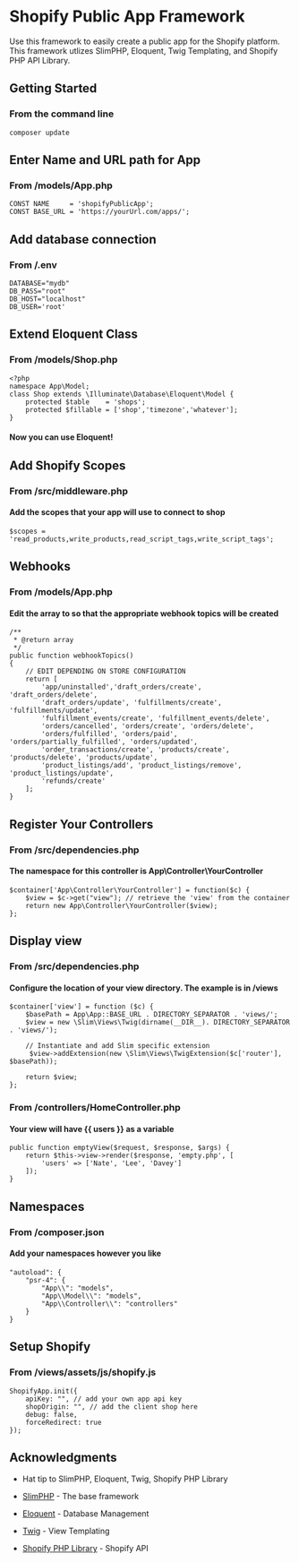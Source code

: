 # Shopify Public App Framework

Use this framework to easily create a public app for the Shopify platform. This framework utlizes SlimPHP, Eloquent, Twig Templating, and Shopify PHP API Library.

## Getting Started

### From the command line

```
composer update
```

## Enter Name and URL path for App
### From /models/App.php
```
CONST NAME     = 'shopifyPublicApp';
CONST BASE_URL = 'https://yourUrl.com/apps/';
```

## Add database connection
### From /.env

```
DATABASE="mydb"
DB_PASS="root"
DB_HOST="localhost"
DB_USER='root'
```


## Extend Eloquent Class
### From /models/Shop.php
```
<?php
namespace App\Model;
class Shop extends \Illuminate\Database\Eloquent\Model {
    protected $table    = 'shops';
    protected $fillable = ['shop','timezone','whatever'];
}
```
#### Now you can use Eloquent!

## Add Shopify Scopes
### From /src/middleware.php
#### Add the scopes that your app will use to connect to shop
```
$scopes = 'read_products,write_products,read_script_tags,write_script_tags';
```

## Webhooks
### From /models/App.php
#### Edit the array to so that the appropriate webhook topics will be created
```
/**
 * @return array
 */
public function webhookTopics()
{
    // EDIT DEPENDING ON STORE CONFIGURATION
    return [
        'app/uninstalled','draft_orders/create', 'draft_orders/delete',
        'draft_orders/update', 'fulfillments/create', 'fulfillments/update',
        'fulfillment_events/create', 'fulfillment_events/delete',
        'orders/cancelled', 'orders/create', 'orders/delete',
        'orders/fulfilled', 'orders/paid', 'orders/partially_fulfilled', 'orders/updated',
        'order_transactions/create', 'products/create', 'products/delete', 'products/update',
        'product_listings/add', 'product_listings/remove', 'product_listings/update',
        'refunds/create'
    ];
}
```

## Register Your Controllers
### From /src/dependencies.php
#### The namespace for this controller is App\Controller\YourController
```
$container['App\Controller\YourController'] = function($c) {
    $view = $c->get("view"); // retrieve the 'view' from the container
    return new App\Controller\YourController($view);
};

```

## Display view
### From /src/dependencies.php
#### Configure the location of your view directory. The example is in /views
```
$container['view'] = function ($c) {
    $basePath = App\App::BASE_URL . DIRECTORY_SEPARATOR . 'views/';
    $view = new \Slim\Views\Twig(dirname(__DIR__). DIRECTORY_SEPARATOR . 'views/');

    // Instantiate and add Slim specific extension
     $view->addExtension(new \Slim\Views\TwigExtension($c['router'], $basePath));

    return $view;
};
```
### From /controllers/HomeController.php 
#### Your view will have {{ users }} as a variable 
```
public function emptyView($request, $response, $args) {
    return $this->view->render($response, 'empty.php', [
        'users' => ['Nate', 'Lee', 'Davey']
    ]);
}
```

## Namespaces
### From /composer.json
#### Add your namespaces however you like
```
"autoload": {
    "psr-4": {
        "App\\": "models",
        "App\\Model\\": "models",
        "App\\Controller\\": "controllers"
    }
}
```

## Setup Shopify
### From /views/assets/js/shopify.js
```
ShopifyApp.init({
    apiKey: "", // add your own app api key
    shopOrigin: "", // add the client shop here 
    debug: false,
    forceRedirect: true
});
```
## Acknowledgments
* Hat tip to SlimPHP, Eloquent, Twig, Shopify PHP Library

* [SlimPHP](https://www.slimframework.com/) - The base framework
* [Eloquent](https://laravel.com/docs/5.5/eloquent) - Database Management
* [Twig](https://twig.symfony.com/doc/2.x/) - View Templating
* [Shopify PHP Library](https://github.com/phpclassic/php-shopify) - Shopify API
